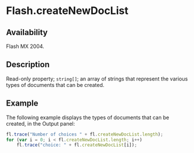 # Flash.createNewDocList

## Availability

Flash MX 2004.

## Description

Read-only property; `string[]`; an array of strings that represent the various types of documents that can be created.

## Example

The following example displays the types of documents that can be created, in the Output panel:

```javascript
fl.trace("Number of choices " + fl.createNewDocList.length);
for (var i = 0; i < fl.createNewDocList.length; i++)
    fl.trace("choice: " + fl.createNewDocList[i]);
```
